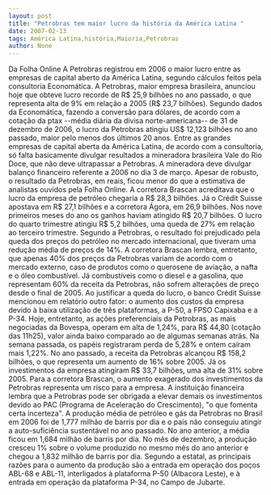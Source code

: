 ```yaml
---
layout: post
title: "Petrobras tem maior lucro da história da América Latina "
date: 2007-02-13
tags: América Latina,história,Maioria,Petrobras
author: None
---
```

Da Folha Online
A Petrobras registrou em 2006 o maior lucro entre as empresas de capital aberto da América Latina, segundo cálculos feitos pela consultoria Economática.
A Petrobras, maior empresa brasileira, anunciou hoje que obteve lucro recorde de R$ 25,9 bilhões no ano passado, o que representa alta de 9% em relação a 2005 (R$ 23,7 bilhões).
Segundo dados da Economática, fazendo a conversão para dólares, de acordo com a cotação da ptax --média diária da divisa norte-americana-- de 31 de dezembro de 2006, o lucro da Petrobras atingiu US$ 12,123 bilhões no ano passado, maior pelo menos dos últimos 20 anos.
Entre as grandes empresas de capital aberta da América Latina, de acordo com a consultoria, só falta basicamente divulgar resultados a mineradora brasileira Vale do Rio Doce, que não deve ultrapassar a Petrobras. A mineradora deve divulgar balanço financeiro referente a 2006 no dia 3 de março.
Apesar de robusto, o resultado da Petrobras, em reais, ficou menor do que a estimativa de analistas ouvidos pela Folha Online. A corretora Brascan acreditava que o lucro da empresa de petróleo chegaria a R$ 28,3 bilhões. Já o Crédit Suisse apostava em R$ 27,1 bilhões e a corretora Ágora, em 26,9 bilhões. Nos nove primeiros meses do ano os ganhos haviam atingido R$ 20,7 bilhões.
O lucro do quarto trimestre atingiu R$ 5,2 bilhões, uma queda de 27% em relação ao terceiro trimestre. Segundo a Petrobras, o resultado foi prejudicado pela queda dos preços do petróleo no mercado internacional, que tiveram uma redução média de preços de 14%.
A corretora Brascan lembra, entretanto, que apenas 40% dos preços da Petrobras variam de acordo com o mercado externo, caso de produtos como o querosene de aviação, a nafta e o óleo combustível.
Já combustíveis como o diesel e a gasolina, que representam 60% da receita da Petrobras, não sofrem alterações de preço desde o final de 2005.
Ao justificar a queda do lucro, o banco Crédit Suisse mencionou em relatório outro fator: o aumento dos custos da empresa devido à baixa utilização de três plataformas, a P-50, a FPSO Capixaba e a P-34.
Hoje, entretanto, as ações preferenciais da Petrobras, as mais negociadas da Bovespa, operam em alta de 1,24%, para R$ 44,80 (cotação das 11h25), valor ainda baixo comparado ao de algumas semanas atrás. Na semana passada, os papéis registraram perda de 5,28% e ontem caíram mais 1,22%.
No ano passado, a receita da Petrobras alcançou R$ 158,2 bilhões, o que representa um aumento de 16% sobre 2005.
Já os investimentos da empresa atingiram R$ 33,7 bilhões, uma alta de 31% sobre 2005.
Para a corretora Brascan, o aumento exagerado dos investimentos da Petrobras representa um risco para a empresa.
A instituição financeira lembra que a Petrobras pode ser obrigada a elevar demais os investimentos devido ao PAC (Programa de Aceleração do Crescimento), \"o que fomenta certa incerteza\".
A produção média de petróleo e gás da Petrobras no Brasil em 2006 foi de 1,777 milhão de barris por dia e o país não conseguiu atingir a auto-suficiência sustentável no ano passado. No ano anterior, a média ficou em 1,684 milhão de barris por dia.
No mês de dezembro, a produção cresceu 1% sobre o volume produzido no mesmo mês do ano anterior e chegou a 1,832 milhão de barris por dia.
Segundo a estatal, as principais razões para o aumento da produção são a entrada em operação dos poços ABL-68 e ABL-11, interligados à plataforma P-50 (Albacora Leste), e à entrada em operação da plataforma P-34, no Campo de Jubarte. 